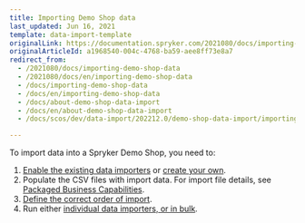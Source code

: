 ```yaml
---
title: Importing Demo Shop data
last_updated: Jun 16, 2021
template: data-import-template
originalLink: https://documentation.spryker.com/2021080/docs/importing-demo-shop-data
originalArticleId: a1968540-004c-4768-ba59-aee8ff73e8a7
redirect_from:
  - /2021080/docs/importing-demo-shop-data
  - /2021080/docs/en/importing-demo-shop-data
  - /docs/importing-demo-shop-data
  - /docs/en/importing-demo-shop-data
  - /docs/about-demo-shop-data-import
  - /docs/en/about-demo-shop-data-import
  - /docs/scos/dev/data-import/202212.0/demo-shop-data-import/importing-demo-shop-data.html

---
```


To import data into a Spryker Demo Shop, you need to:
1. [Enable the existing data importers](/docs/dg/dev/data-import/{{page.version}}/data-importers-implementation.html) or [create your own](/docs/dg/dev/data-import/{{page.version}}/creating-data-importers.html).
2. Populate the CSV files with import data. For import file details, see [Packaged Business Capabilities](/docs/pbc/all/pbc.html).
3. [Define the correct order of import](/docs/dg/dev/data-import/{{page.version}}/demo-shop-data-import/execution-order-of-data-importers-in-demo-shop.html).
4. Run either [individual data importers, or in bulk](/docs/dg/dev/data-import/{{page.version}}/importing-data-with-a-configuration-file.html#console-commands-to-run-import).
